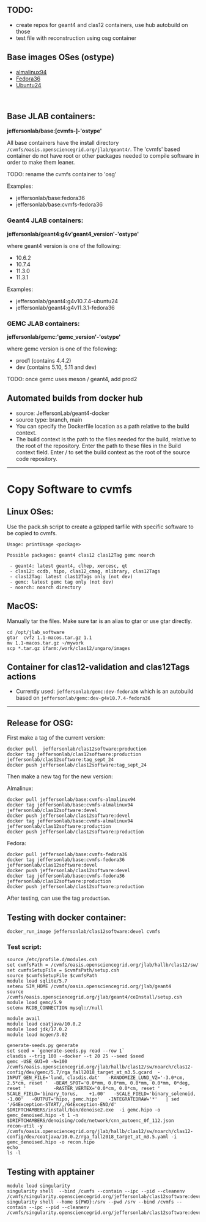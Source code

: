 ## TODO:

- create repos for geant4 and clas12 containers, use hub autobuild on those
- test file with reconstruction using osg container

## Base images OSes (ostype)

- [almalinux94](https://hub.docker.com/_/almalinux)
- [Fedora36](https://hub.docker.com/_/fedora)
- [Ubuntu24](https://hub.docker.com/_/ubuntu)


<br/>

## Base JLAB containers:

**jeffersonlab/base:[cvmfs-]-'ostype'**

All base containers have the install directory `/cvmfs/oasis.opensciencegrid.org/jlab/geant4/`.
The 'cvmfs' based container do not have root or other packages needed to compile software 
in order to make them leaner.

TODO: rename the cvmfs container to 'osg'


Examples:

- jeffersonlab/base:fedora36
- jeffersonlab/base:cvmfs-fedora36



### Geant4 JLAB containers:

**jeffersonlab/geant4:g4v'geant4_version'-'ostype'**

where geant4 version is one of the following:

- 10.6.2
- 10.7.4
- 11.3.0
- 11.3.1

Examples:

- jeffersonlab/geant4:g4v10.7.4-ubuntu24
- jeffersonlab/geant4:g4v11.3.1-fedora36

### GEMC JLAB containers: 

**jeffersonlab/gemc:'gemc_version'-'ostype'**

where gemc version is one of the following:

- prod1 (contains 4.4.2)
- dev (contains 5.10, 5.11 and dev)

TODO: once gemc uses meson / geant4, add prod2


## Automated builds from docker hub

- source: JeffersonLab/geant4-docker
- source type: branch, main
- You can specify the Dockerfile location as a path relative to the build context. 
- The build context is the path to the files needed for the build, 
  relative to the root of the repository. 
  Enter the path to these files in the Build context field. 
  Enter / to set the build context as the root of the source code repository.

---

# Copy Software to cvmfs

## Linux OSes:

Use the pack.sh script to create a gzipped tarfile with specific software to be copied to cvmfs. 


```
Usage: printUsage <package>

Possible packages: geant4 clas12 clas12Tag gemc noarch

 - geant4: latest geant4, clhep, xercesc, qt
 - clas12: ccdb, hipo, clas12_cmag, mlibrary, clas12Tags
 - clas12Tag: latest clas12Tags only (not dev)
 - gemc: latest gemc tag only (not dev)
 - noarch: noarch directory
 ```


## MacOS:

Manually tar the files. Make sure tar is an alias to gtar or use gtar directly.
```
cd /opt/jlab_software
gtar  cvfz 1.1-macos.tar.gz 1.1
mv 1.1-macos.tar.gz ~/mywork
scp *.tar.gz ifarm:/work/clas12/ungaro/images  
```


## Container for clas12-validation and clas12Tags actions

- Currently used: `jeffersonlab/gemc:dev-fedora36` which is an autobuild based on
`jeffersonlab/gemc:dev-g4v10.7.4-fedora36`


---

## Release for OSG:

First make a tag of the current version:
```
docker pull  jeffersonlab/clas12software:production
docker tag jeffersonlab/clas12software:production jeffersonlab/clas12software:tag_sept_24
docker push jeffersonlab/clas12software:tag_sept_24
```

Then make a new tag for the new version:

Almalinux:

```
docker pull jeffersonlab/base:cvmfs-almalinux94  
docker tag jeffersonlab/base:cvmfs-almalinux94   jeffersonlab/clas12software:devel
docker push jeffersonlab/clas12software:devel
docker tag jeffersonlab/base:cvmfs-almalinux94   jeffersonlab/clas12software:production
docker push jeffersonlab/clas12software:production
```

Fedora:

```
docker pull jeffersonlab/base:cvmfs-fedora36  
docker tag jeffersonlab/base:cvmfs-fedora36   jeffersonlab/clas12software:devel
docker push jeffersonlab/clas12software:devel
docker tag jeffersonlab/base:cvmfs-fedora36   jeffersonlab/clas12software:production
docker push jeffersonlab/clas12software:production
```


After testing, can use the tag `production`.

## Testing with docker container:

```
docker_run_image jeffersonlab/clas12software:devel cvmfs
```

### Test script:

```
source /etc/profile.d/modules.csh
set cvmfsPath = /cvmfs/oasis.opensciencegrid.org/jlab/hallb/clas12/sw/
set cvmfsSetupFile = $cvmfsPath/setup.csh
source $cvmfsSetupFile $cvmfsPath
module load sqlite/5.7
setenv SIM_HOME /cvmfs/oasis.opensciencegrid.org/jlab/geant4
source /cvmfs/oasis.opensciencegrid.org/jlab/geant4/ceInstall/setup.csh
module load gemc/5.9
setenv RCDB_CONNECTION mysql://null

module avail
module load coatjava/10.0.2
module load jdk/17.0.2
module load mcgen/3.02

generate-seeds.py generate
set seed = `generate-seeds.py read --row 1`
clasdis --trig 100 --docker --t 20 25 --seed $seed
gemc -USE_GUI=0 -N=100 /cvmfs/oasis.opensciencegrid.org/jlab/hallb/clas12/sw/noarch/clas12-config/dev/gemc/5.7/rga_fall2018_target_at_m3.5.gcard  -INPUT_GEN_FILE='lund, clasdis.dat'   -RANDOMIZE_LUND_VZ='-3.0*cm, 2.5*cm, reset '  -BEAM_SPOT='0.0*mm, 0.0*mm, 0.0*mm, 0.0*mm, 0*deg, reset '          -RASTER_VERTEX='0.0*cm, 0.0*cm, reset '       -SCALE_FIELD='binary_torus,    +1.00'   -SCALE_FIELD='binary_solenoid, -1.00'   -OUTPUT='hipo, gemc.hipo'   -INTEGRATEDRAW='*'   | sed '/G4Exception-START/,/G4Exception-END/d'  
$DRIFTCHAMBERS/install/bin/denoise2.exe  -i gemc.hipo -o gemc_denoised.hipo -t 1 -n $DRIFTCHAMBERS/denoising/code/network/cnn_autoenc_0f_112.json 
recon-util -y /cvmfs/oasis.opensciencegrid.org/jlab/hallb/clas12/sw/noarch/clas12-config/dev/coatjava/10.0.2/rga_fall2018_target_at_m3.5.yaml -i gemc_denoised.hipo -o recon.hipo
echo
ls -l
```

## Testing with apptainer

```
module load singularity
singularity shell  --bind /cvmfs --contain --ipc --pid --cleanenv /cvmfs/singularity.opensciencegrid.org/jeffersonlab/clas12software:devel
singularity shell --home ${PWD}:/srv --pwd /srv --bind /cvmfs --contain --ipc --pid --cleanenv /cvmfs/singularity.opensciencegrid.org/jeffersonlab/clas12software:devel
```